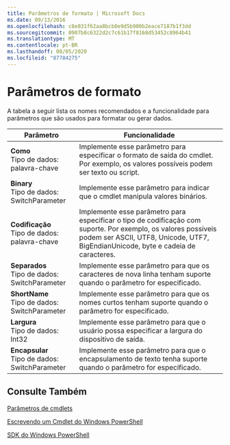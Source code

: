 ```yaml
---
title: Parâmetros de formato | Microsoft Docs
ms.date: 09/13/2016
ms.openlocfilehash: c8e031f62aa8bcb0e9d5b900b2eace7187b1f3dd
ms.sourcegitcommit: 0907b8c6322d2c7c61b17f8168d53452c8964b41
ms.translationtype: MT
ms.contentlocale: pt-BR
ms.lasthandoff: 08/05/2020
ms.locfileid: "87784275"
---
```

# <a name="format-parameters"></a>Parâmetros de formato

A tabela a seguir lista os nomes recomendados e a funcionalidade para parâmetros que são usados para formatar ou gerar dados.

|Parâmetro|Funcionalidade|
|---|---|
|**Como**<br>Tipo de dados: palavra-chave|Implemente esse parâmetro para especificar o formato de saída do cmdlet. Por exemplo, os valores possíveis podem ser texto ou script.|
|**Binary**<br>Tipo de dados: SwitchParameter|Implemente esse parâmetro para indicar que o cmdlet manipula valores binários.|
|**Codificação**<br>Tipo de dados: palavra-chave|Implemente esse parâmetro para especificar o tipo de codificação com suporte. Por exemplo, os valores possíveis podem ser ASCII, UTF8, Unicode, UTF7, BigEndianUnicode, byte e cadeia de caracteres.|
|**Separados**<br>Tipo de dados: SwitchParameter|Implemente esse parâmetro para que os caracteres de nova linha tenham suporte quando o parâmetro for especificado.|
|**ShortName**<br>Tipo de dados: SwitchParameter|Implemente esse parâmetro para que os nomes curtos tenham suporte quando o parâmetro for especificado.|
|**Largura**<br>Tipo de dados: Int32|Implemente esse parâmetro para que o usuário possa especificar a largura do dispositivo de saída.|
|**Encapsular**<br>Tipo de dados: SwitchParameter|Implemente esse parâmetro para que o encapsulamento de texto tenha suporte quando o parâmetro for especificado.|
## <a name="see-also"></a>Consulte Também

[Parâmetros de cmdlets](./cmdlet-parameters.md)

[Escrevendo um Cmdlet do Windows PowerShell](./writing-a-windows-powershell-cmdlet.md)

[SDK do Windows PowerShell](../windows-powershell-reference.md)

